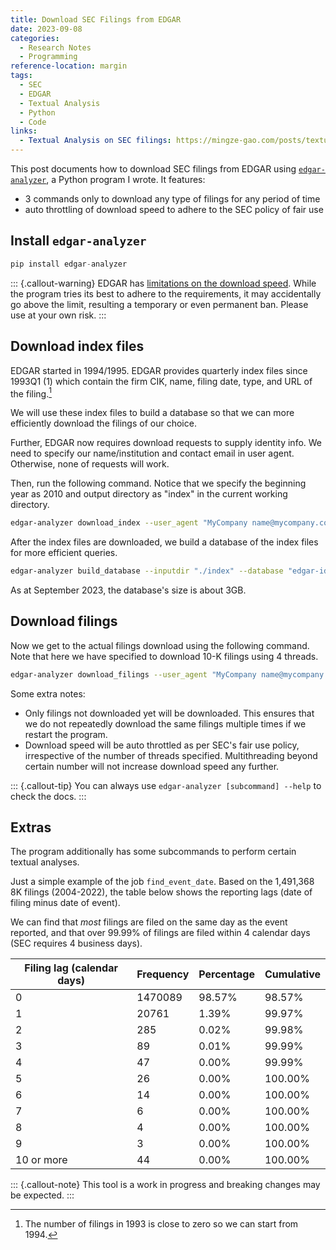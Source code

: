 ```yaml
---
title: Download SEC Filings from EDGAR
date: 2023-09-08 
categories:
  - Research Notes
  - Programming
reference-location: margin
tags:
  - SEC
  - EDGAR
  - Textual Analysis
  - Python
  - Code
links:
  - Textual Analysis on SEC filings: https://mingze-gao.com/posts/textual-analysis-on-sec-filings/
---
```


This post documents how to download SEC filings from EDGAR using [`edgar-analyzer`](https://github.com/mgao6767/edgar-analyzer), a Python program I wrote. It features:

- 3 commands only to download any type of filings for any period of time
- auto throttling of download speed to adhere to the SEC policy of fair use

<!-- more -->

## Install `edgar-analyzer`

```python
pip install edgar-analyzer
```

::: {.callout-warning}
EDGAR has [limitations on the download speed](https://www.sec.gov/os/accessing-edgar-data). While the program tries its best to adhere to the requirements, it may accidentally go above the limit, resulting a temporary or even permanent ban. Please use at your own risk.
:::

## Download index files

EDGAR started in 1994/1995. EDGAR provides quarterly index files since 1993Q1 (1) which contain the firm CIK, name, filing date, type, and URL of the filing.[^1]

[^1]: The number of filings in 1993 is close to zero so we can start from 1994.

We will use these index files to build a database so that we can more efficiently download the filings of our choice.

Further, EDGAR now requires download requests to supply identity info. We need to specify our name/institution and contact email in user agent. Otherwise, none of requests will work.

Then, run the following command. Notice that we specify the beginning year as 2010 and output directory as "index" in the current working directory.

```bash
edgar-analyzer download_index --user_agent "MyCompany name@mycompany.com" --output "./index" -b 2010
```

After the index files are downloaded, we build a database of the index files for more efficient queries.

```bash
edgar-analyzer build_database --inputdir "./index" --database "edgar-idx.sqlite3"
```

As at September 2023, the database's size is about 3GB.

## Download filings

Now we get to the actual filings download using the following command. Note that here we have specified to download 10-K filings using 4 threads.

```bash
edgar-analyzer download_filings --user_agent "MyCompany name@mycompany.com" --output "./output" --database "edgar-idx.sqlite3" --file_type "10-K" -t 4
```

Some extra notes:

- Only filings not downloaded yet will be downloaded. This ensures that we do not repeatedly download the same filings multiple times if we restart the program.
- Download speed will be auto throttled as per SEC's fair use policy, irrespective of the number of threads specified. Multithreading beyond certain number will not increase download speed any further.

::: {.callout-tip}
You can always use `edgar-analyzer [subcommand] --help` to check the docs.
:::

## Extras

The program additionally has some subcommands to perform certain textual analyses.

Just a simple example of the job `find_event_date`. Based on the 1,491,368 8K filings (2004-2022), the table below shows the reporting lags (date of filing minus date of event).

We can find that _most_ filings are filed on the same day as the event reported, and that over 99.99% of filings are filed within 4 calendar days (SEC requires 4 business days).

| Filing lag   (calendar days) | Frequency | Percentage | Cumulative |
| ---------------------------- | --------- | ---------- | ---------- |
| 0                            | 1470089   | 98.57%     | 98.57%     |
| 1                            | 20761     | 1.39%      | 99.97%     |
| 2                            | 285       | 0.02%      | 99.98%     |
| 3                            | 89        | 0.01%      | 99.99%     |
| 4                            | 47        | 0.00%      | 99.99%     |
| 5                            | 26        | 0.00%      | 100.00%    |
| 6                            | 14        | 0.00%      | 100.00%    |
| 7                            | 6         | 0.00%      | 100.00%    |
| 8                            | 4         | 0.00%      | 100.00%    |
| 9                            | 3         | 0.00%      | 100.00%    |
| 10 or more                   | 44        | 0.00%      | 100.00%    |

::: {.callout-note}
This tool is a work in progress and breaking changes may be expected.
:::
